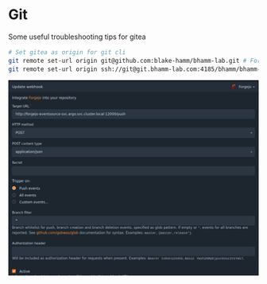 # Git
Some useful troubleshooting tips for gitea

```bash
# Set gitea as origin for git cli
git remote set-url origin git@github.com:blake-hamm/bhamm-lab.git # For gh
git remote set-url origin ssh://git@git.bhamm-lab.com:4185/bhamm/bhamm-lab.git # For forgejo
```

![Git Argo Webhook](../assets/git-webhook.png)
